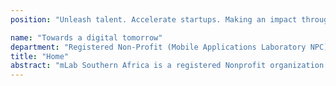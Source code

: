 ```yaml
---
position: "Unleash talent. Accelerate startups. Making an impact through technology."

name: "Towards a digital tomorrow"
department: "Registered Non-Profit (Mobile Applications Laboratory NPC) & Level 1 B-BBEE Skills & ESD Provider"
title: "Home"
abstract: "mLab Southern Africa is a registered Nonprofit organization and Level 1 B-BBEE service provider focusing on Skills and Enterprise Development as well as Lean Innovation Facilitation and Supplier Development Support. We have proudly partnered with founding partners The Ministry of Foreign Affairs of Finland, The Department of Science & Technology, The Innovation Hub, The CSIR, The V&A Waterfront and the World Bank."
---
```

<!---
*FOR HTML BODY*

name ====> FOR THE MAIN PAGE TITLE
position ====> FOR THE MAIN PAGE SUBTITLE
department ====> FOR THE MAIN PAGE DISCLAIMER TEXT



*FOR SEO*

title
abstract
-->
